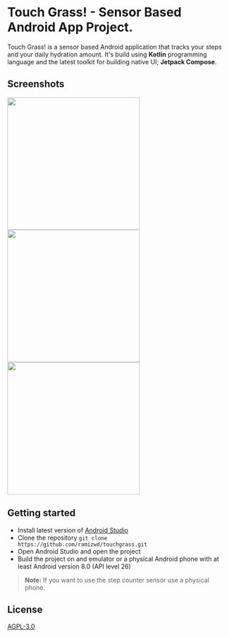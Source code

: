 # Touch Grass! - Sensor Based Android App Project.

Touch Grass! is a sensor based Android application that tracks your steps and your daily hydration amount. It's 
build using **Kotlin** programming language and the latest toolkit for building native UI; **Jetpack Compose**.

## Screenshots
<img src="https://user-images.githubusercontent.com/63073421/196072780-4a308d28-9523-4f0b-b2f6-445970a12853.jpg" height="300"> <img src="https://user-images.githubusercontent.com/63073421/196072784-5af08b94-914c-4950-93b5-8a66f5f02182.jpg" height="300"> <img src="https://user-images.githubusercontent.com/63073421/196072788-5a09a43f-3697-43b3-98d2-0e354035509e.jpg" height="300">

## Getting started
- Install latest version of [Android Studio](https://developer.android.com/studio)
- Clone the repository
```git clone https://github.com/ramizwd/touchgrass.git```
- Open Android Studio and open the project
- Build the project on and emulator or a physical Android phone with at least Android version 8.0 (API level 26)
> **Note:** If you want to use the step counter sensor use a physical phone.

## License
[AGPL-3.0](https://www.gnu.org/licenses/agpl-3.0.en.html)
